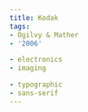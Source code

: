 ```yaml
---
title: Kodak
tags:
- Ogilvy & Mather
- '2006'

- electronics
- imaging

- typographic
- sans-serif
---
```


